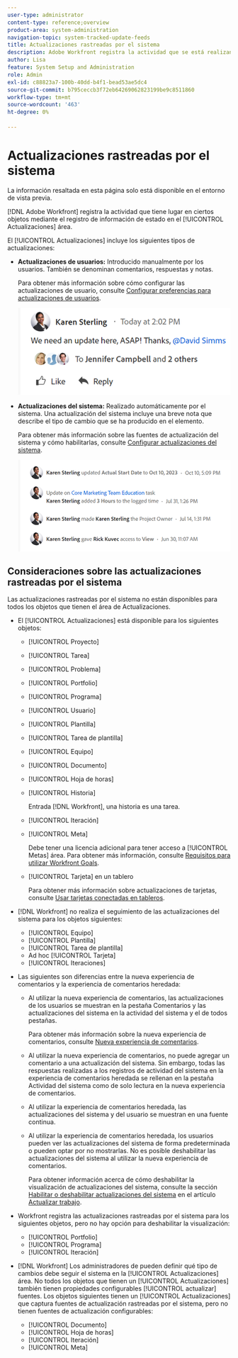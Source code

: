 ```yaml
---
user-type: administrator
content-type: reference;overview
product-area: system-administration
navigation-topic: system-tracked-update-feeds
title: Actualizaciones rastreadas por el sistema
description: Adobe Workfront registra la actividad que se está realizando en ciertos objetos mediante el registro de información de estado en el [!UICONTROL Actualizaciones] área.
author: Lisa
feature: System Setup and Administration
role: Admin
exl-id: c88823a7-100b-40dd-b4f1-bead53ae5dc4
source-git-commit: b795ceccb3f72eb64269062823199be9c8511860
workflow-type: tm+mt
source-wordcount: '463'
ht-degree: 0%

---
```


# Actualizaciones rastreadas por el sistema

<span class="preview">La información resaltada en esta página solo está disponible en el entorno de vista previa.</span> <!--and in the Production environment for customers who have opted for the fast release process. For information about fast releases, see [Enable or disable fast releases for your organization](/help/quicksilver/administration-and-setup/set-up-workfront/configure-system-defaults/enable-fast-release-process.md). For information about the current release schedule, see [First Quarter 2024 release overview](/help/quicksilver/product-announcements/product-releases/24-q2-release-activity/24-q2-release-overview.md).-->

<!--remove new experience and legacy notes when we remove legacy in the UI - Jan 24???-->

[!DNL Adobe Workfront] registra la actividad que tiene lugar en ciertos objetos mediante el registro de información de estado en el [!UICONTROL Actualizaciones] área.

El [!UICONTROL Actualizaciones] incluye los siguientes tipos de actualizaciones:

* **Actualizaciones de usuarios:** Introducido manualmente por los usuarios. También se denominan comentarios, respuestas y notas.

  Para obtener más información sobre cómo configurar las actualizaciones de usuario, consulte [Configurar preferencias para actualizaciones de usuarios](../../../administration-and-setup/set-up-workfront/system-tracked-update-feeds/configure-preferences-user-updates.md).

  ![](assets/updates-qs-350x125.png)

* **Actualizaciones del sistema:** Realizado automáticamente por el sistema. Una actualización del sistema incluye una breve nota que describe el tipo de cambio que se ha producido en el elemento.

  Para obtener más información sobre las fuentes de actualización del sistema y cómo habilitarlas, consulte [Configurar actualizaciones del sistema](../../../administration-and-setup/set-up-workfront/system-tracked-update-feeds/configure-system-updates.md).

  ![](assets/system-updates-example-unified-stream.png)

  <!--
  DRAFTED IN FLARE:
  Timestamps for system updates are based on your operating system's timezone.
  
  -->

## Consideraciones sobre las actualizaciones rastreadas por el sistema

Las actualizaciones rastreadas por el sistema no están disponibles para todos los objetos que tienen el área de Actualizaciones.

* El [!UICONTROL Actualizaciones] está disponible para los siguientes objetos:

   * [!UICONTROL Proyecto]
   * [!UICONTROL Tarea]
   * [!UICONTROL Problema]
   * [!UICONTROL Portfolio]
   * [!UICONTROL Programa]
   * [!UICONTROL Usuario]
   * [!UICONTROL Plantilla]
   * [!UICONTROL Tarea de plantilla]
   * [!UICONTROL Equipo]
   * [!UICONTROL Documento]
   * [!UICONTROL Hoja de horas]
   * [!UICONTROL Historia]

     Entrada [!DNL Workfront], una historia es una tarea.
   * [!UICONTROL Iteración]
   * [!UICONTROL Meta]

     Debe tener una licencia adicional para tener acceso a [!UICONTROL Metas] área. Para obtener más información, consulte [Requisitos para utilizar Workfront Goals](../../../workfront-goals/goal-management/access-needed-for-wf-goals.md).
   * [!UICONTROL Tarjeta] en un tablero

     Para obtener más información sobre actualizaciones de tarjetas, consulte [Usar tarjetas conectadas en tableros](../../../agile/get-started-with-boards/connected-cards.md).

* [!DNL Workfront] no realiza el seguimiento de las actualizaciones del sistema para los objetos siguientes:

   * [!UICONTROL Equipo]
   * [!UICONTROL Plantilla]
   * [!UICONTROL Tarea de plantilla]
   * Ad hoc [!UICONTROL Tarjeta]
   * [!UICONTROL Iteraciones]


<!--hiding this bit because this is not true, at this time (August 2023). Users with a Work or Review license can see system updates by default as well.

Your [!DNL Workfront] license determines whether system updates display by default in the [!UICONTROL Updates] area of objects. [!DNL Workfront] users with a [!UICONTROL Plan] license have system updates displayed in the [!UICONTROL Updates] area by default. However, users can filter out system updates, as described in the [Enable or disable system updates](../../../workfront-basics/updating-work-items-and-viewing-updates/update-work.md#enable) section in [Update work](../../../workfront-basics/updating-work-items-and-viewing-updates/update-work.md). All other [!DNL Workfront] licenses filter system updates by default.
-->

* Las siguientes son diferencias entre la nueva experiencia de comentarios y la experiencia de comentarios heredada:

   * Al utilizar la nueva experiencia de comentarios, las actualizaciones de los usuarios se muestran en la pestaña Comentarios y las actualizaciones del sistema en la actividad del sistema <span class="preview">y el de todos</span> pestañas.

     Para obtener más información sobre la nueva experiencia de comentarios, consulte [Nueva experiencia de comentarios](../../../product-announcements/betas/new-commenting-experience-beta/unified-commenting-experience.md).

   * <span class="preview">Al utilizar la nueva experiencia de comentarios, no puede agregar un comentario a una actualización del sistema. Sin embargo, todas las respuestas realizadas a los registros de actividad del sistema en la experiencia de comentarios heredada se rellenan en la pestaña Actividad del sistema como de solo lectura en la nueva experiencia de comentarios.</span>
   * Al utilizar la experiencia de comentarios heredada, las actualizaciones del sistema y del usuario se muestran en una fuente continua.

   * Al utilizar la experiencia de comentarios heredada, los usuarios pueden ver las actualizaciones del sistema de forma predeterminada o pueden optar por no mostrarlas. No es posible deshabilitar las actualizaciones del sistema al utilizar la nueva experiencia de comentarios.

     Para obtener información acerca de cómo deshabilitar la visualización de actualizaciones del sistema, consulte la sección [Habilitar o deshabilitar actualizaciones del sistema](../../../workfront-basics/updating-work-items-and-viewing-updates/update-work.md#enable) en el artículo [Actualizar trabajo](../../../workfront-basics/updating-work-items-and-viewing-updates/update-work.md).

* Workfront registra las actualizaciones rastreadas por el sistema para los siguientes objetos, pero no hay opción para deshabilitar la visualización:

   * [!UICONTROL Portfolio]
   * [!UICONTROL Programa]
   * [!UICONTROL Iteración]

* [!DNL Workfront] Los administradores de pueden definir qué tipo de cambios debe seguir el sistema en la [!UICONTROL Actualizaciones] área. No todos los objetos que tienen un [!UICONTROL Actualizaciones] también tienen propiedades configurables [!UICONTROL actualizar] fuentes. Los objetos siguientes tienen un [!UICONTROL Actualizaciones] que captura fuentes de actualización rastreadas por el sistema, pero no tienen fuentes de actualización configurables:

   * [!UICONTROL Documento]
   * [!UICONTROL Hoja de horas]
   * [!UICONTROL Iteración]
   * [!UICONTROL Meta]


